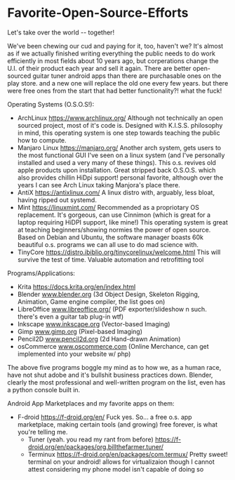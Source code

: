 # Favorite-Open-Source-Efforts
Let's take over the world -- together!

We've been chewing our cud and paying for it, too, haven't we?
It's almost as if we actually finished writing everything the public needs to do work efficiently in most fields about 10 years ago, but corperations change the U.I. of their product each year and sell it again.
There are better open-sourced guitar tuner android apps than there are purchasable ones on the play store. and a new one will replace the old one every few years. but there were free ones from the start that had better functionality?! what the fuck!

Operating Systems (O.S.O.S!):
- ArchLinux https://www.archlinux.org/
    Although not technically an open sourced project, most of it's code is. Designed with K.I.S.S. philosophy in mind, this operating system is one step towards teaching the public how to compute.
- Manjaro Linux https://manjaro.org/
    Another arch system, gets users to the most functional GUI I've seen on a linux system (and I've personally installed and used a very many of these things). This o.s. revives old apple products upon installation. Great stripped back O.S.O.S. which also provides chillin HiDpi support! personal favorite, although over the years I can see Arch Linux taking Manjora's place there.
- AntiX https://antixlinux.com/
    A linux distro with, arguably, less bloat, having ripped out systemd.
- Mint https://linuxmint.com/
    Recommended as a propriotary OS replacement. It's gorgeous, can use Cinnimon (which is great for a laptop requiring HiDPI support, like mine!) This operating system is great at teaching beginners/showing normies the power of open source. Based on Debian and Ubuntu, the software manager boasts 60k beautiful o.s. programs we can all use to do mad science with.  
- TinyCore https://distro.ibiblio.org/tinycorelinux/welcome.html
    This will survive the test of time. Valuable automation and retrofitting tool
    
Programs/Applications:
- Krita https://docs.krita.org/en/index.html
- Blender www.blender.org (3d Object Design, Skeleton Rigging, Animation, Game engine compiler, the list goes on)
- LibreOffice www.libreoffice.org/ (PDF exporter/slideshow n such. there's even a guitar tab plug-in wtf) 
- Inkscape www.inkscape.org (Vector-based Imaging)
- Gimp www.gimp.org (Pixel-based Imaging)
- Pencil2D www.pencil2d.org (2d Hand-drawn Animation)
- osCommerce www.oscommerce.com (Online Merchance, can get implemented into your website w/ php)

The above five programs boggle my mind as to how we, as a human race, have not shut adobe and it's bullshit business practices down. Blender, clearly the most professional and well-written program on the list, even has a python console built in.
    
Android App Marketplaces and my favorite apps on them:
- F-droid https://f-droid.org/en/ Fuck yes. So... a free o.s. app marketplace, making certain tools (and growing) free forever, is what you're telling me.
     - Tuner (yeah. you read my rant from before) https://f-droid.org/en/packages/org.billthefarmer.tuner/
     - Terminux https://f-droid.org/en/packages/com.termux/ Pretty sweet! terminal on your android! allows for virtualizaion though I cannot attest considering my phone model isn't capable of doing so
      
    
